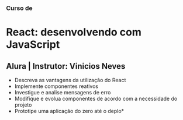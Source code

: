 ### Curso de
# React: desenvolvendo com JavaScript
## Alura | Instrutor: Vinicios Neves

* Descreva as vantagens da utilização do React
* Implemente componentes reativos
* Investigue e analise mensagens de erro
* Modifique e evolua componentes de acordo com a necessidade do projeto
* Prototipe uma aplicação do zero até o deplo*


